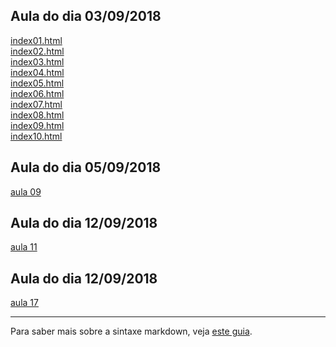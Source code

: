 ## Aula do dia 03/09/2018

[index01.html](basic/index01.html)<br>
[index02.html](basic/index02.html)<br>
[index03.html](basic/index03.html)<br>
[index04.html](basic/index04.html)<br>
[index05.html](basic/index05.html)<br>
[index06.html](basic/index06.html)<br>
[index07.html](basic/index07.html)<br>
[index08.html](basic/index08.html)<br>
[index09.html](basic/index09.html)<br>
[index10.html](basic/index10.html)<br>

## Aula do dia 05/09/2018

[aula 09](basic/d3_intro/movies_d3.html)<br>


## Aula do dia 12/09/2018

[aula 11](basic/d3_scale/movies_scatter.html)<br>

## Aula do dia 12/09/2018

[aula 17](basic/d3_update/01_scatterplot.html)<br>

---

Para saber mais sobre a sintaxe markdown, veja [este guia](https://guides.github.com/features/mastering-markdown/).
